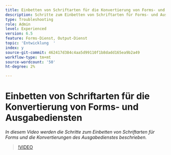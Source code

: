 ```yaml
---
title: Einbetten von Schriftarten für die Konvertierung von Forms- und Ausgabediensten
description: Schritte zum Einbetten von Schriftarten für Forms- und Ausgabedienstkonvertierungen
type: Troubleshooting
role: Admin
level: Experienced
version: 6.5
feature: Forms-Dienst, Output-Dienst
topic: 'Entwicklung  '
index: y
source-git-commit: 462417d384c4aa5d99110f1b8dadd165ea9b2a49
workflow-type: tm+mt
source-wordcount: '50'
ht-degree: 2%

---
```


# Einbetten von Schriftarten für die Konvertierung von Forms- und Ausgabediensten

*In diesem Video werden die Schritte zum Einbetten von Schriftarten für Forms und die Konvertierungen des Ausgabedienstes beschrieben.*

>[!VIDEO](https://video.tv.adobe.com/v/335496?quality=9&learn=on)
